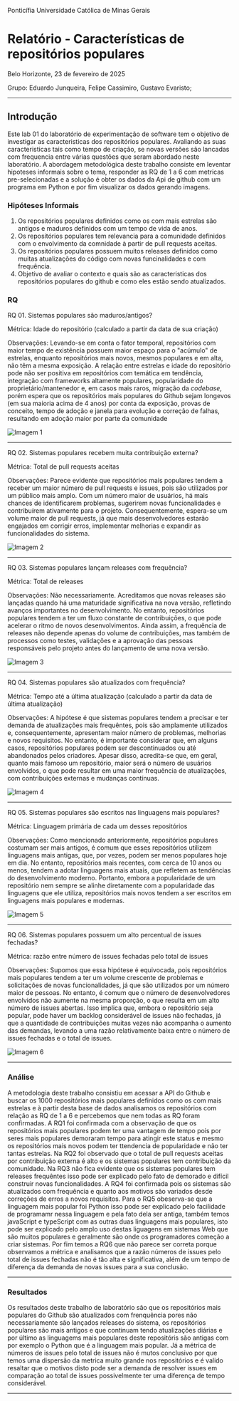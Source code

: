 Ponticífia Universidade Católica de Minas Gerais

# **Relatório - Características de repositórios populares**


Belo Horizonte, 23 de fevereiro de 2025

Grupo: Eduardo Junqueira, Felipe Cassimiro, Gustavo Evaristo;

---
## Introdução

Este lab 01 do laboratório de experimentação de software tem o objetivo de investigar as caracteristicas dos repositórios populares. Avaliando as suas caracteristicas tais como tempo de criação, se novas versões são lancadas com frequencia entre várias questões que seram abordado neste laboratório. A abordagem metodológica deste trabalho consiste em leventar hipoteses informais sobre o tema, responder as RQ de 1 a 6 com metricas pre-selecionadas e a solução é  obter os dados da Api de github com um programa em Python e por fim visualizar os  dados  gerando imagens.

### Hipóteses Informais

1. Os repositórios populares definidos como os com mais estrelas são antigos e maduros definidos com um tempo de vida de anos.
2. Os repositórios populares tem relevancia para a comunidade definidos com o envolvimento da comnidade à partir de pull requests aceitas. 
3. Os repositórios populares possuem muitos releases definidos como muitas atualizações do código com novas funcinalidades e com frequência.
4. Objetivo de avaliar o contexto e quais são as caracteristicas dos repositórios populares do github e como eles estão sendo atualizados.

### RQ

RQ 01. Sistemas populares são maduros/antigos?

Métrica: Idade do repositório (calculado a partir da data de sua criação)

Observações:
Levando-se em conta o fator temporal, repositórios com maior tempo de existência possuem maior espaço para o "acúmulo" de estrelas, enquanto repositórios mais novos, mesmos populares e em alta, não têm a mesma exposição. A relação entre estrelas e idade do repositório pode não ser positiva em repositórios com temática em tendência, integração com frameworks altamente populares, popularidade do proprietário/mantenedor e, em casos mais raros, migração da *codebase*,  porém espera que os repositórios mais populares do Github sejam longevos (em sua maioria acima de 4 anos) por conta da exposição, provas de conceito, tempo de adoção e janela para evolução e correção de falhas, resultando em adoção maior por parte da comunidade  

![Imagem 1](visualizacao_rq01.png) 

---

RQ 02. Sistemas populares recebem muita contribuição externa?

Métrica: Total de pull requests aceitas

Observações:
Parece evidente que repositórios mais populares tendem a receber um maior número de pull requests e issues, pois são utilizados por um público mais amplo. Com um número maior de usuários, há mais chances de identificarem problemas, sugerirem novas funcionalidades e contribuírem ativamente para o projeto. Consequentemente, espera-se um volume maior de pull requests, já que mais desenvolvedores estarão engajados em corrigir erros, implementar melhorias e expandir as funcionalidades do sistema.

![Imagem 2](visualizacao_rq02.png) 

---

RQ 03. Sistemas populares lançam releases com frequência?

Métrica: Total de releases

Observações:
Não necessariamente. Acreditamos que novas releases são lançadas quando há uma maturidade significativa na nova versão, refletindo avanços importantes no desenvolvimento. No entanto, repositórios populares tendem a ter um fluxo constante de contribuições, o que pode acelerar o ritmo de novos desenvolvimentos. Ainda assim, a frequência de releases não depende apenas do volume de contribuições, mas também de processos como testes, validações e a aprovação das pessoas responsáveis pelo projeto antes do lançamento de uma nova versão.

![Imagem 3](visualizacao_rq03.png) 

---

RQ 04. Sistemas populares são atualizados com frequência?

Métrica: Tempo até a última atualização (calculado a partir da data de última
atualização)

Observações:
A hipótese é que sistemas populares tendem a precisar e ter demanda de atualizações mais frequêntes, pois são amplamente utilizados e, consequentemente, apresentam maior número de problemas, melhorias e novos requisitos. No entanto, é importante considerar que, em alguns casos, repositórios populares podem ser descontinuados ou até abandonados pelos criadores. Apesar disso, acredita-se que, em geral, quanto mais famoso um repositório, maior será o número de usuários envolvidos, o que pode resultar em uma maior frequência de atualizações, com contribuições externas e mudanças contínuas.

![Imagem 4](visualizacao_rq04.png) 

---

RQ 05. Sistemas populares são escritos nas linguagens mais populares?

Métrica: Linguagem primária de cada um desses repositórios

Observações:
Como mencionado anteriormente, repositórios populares costumam ser mais antigos, é comum que esses repositórios utilizem linguagens mais antigas, que, por vezes, podem ser menos populares hoje em dia. No entanto, repositórios mais recentes, com cerca de 10 anos ou menos, tendem a adotar linguagens mais atuais, que refletem as tendências do desenvolvimento moderno. Portanto, embora a popularidade de um repositório nem sempre se alinhe diretamente com a popularidade das linguagens que ele utiliza, repositórios mais novos tendem a ser escritos em linguagens mais populares e modernas.

![Imagem 5](visualizacao_rq05.png) 

---

RQ 06. Sistemas populares possuem um alto percentual de issues fechadas?

Métrica: razão entre número de issues fechadas pelo total de issues

Observações:
Supomos que essa hipótese é equivocada, pois repositórios mais populares tendem a ter um volume crescente de problemas e solicitações de novas funcionalidades, já que são utilizados por um número maior de pessoas. No entanto, é comum que o número de desenvolvedores envolvidos não aumente na mesma proporção, o que resulta em um alto número de issues abertas. Isso implica que, embora o repositório seja popular, pode haver um backlog considerável de issues não fechadas, já que a quantidade de contribuições muitas vezes não acompanha o aumento das demandas, levando a uma razão relativamente baixa entre o número de issues fechadas e o total de issues.

![Imagem 6](visualizacao_rq06.png) 

---

### Análise

A metodologia deste trabalho consistiu em acessar a API do Github e buscar os 1000 repositórios mais populares definidos como os com mais estrelas e à partir desta base de dados analisamos os repositórios com relação as RQ de 1 a 6 e percebemos que nem todas as RQ foram confirmadas. 
A RQ1 foi confirmada com a observação de que os repositórios mais populares podem ter uma vantagem de tempo pois por seres mais populares demoraram tempo para atingir este status e mesmo os repositórios mais novos podem ter ttendencia de popularidade e não ter tantas estrelas. Na RQ2 foi observado que o total de pull requests aceitas por contribuição externa é alto e os sistemas populares tem contribuição da comunidade. Na RQ3 não fica evidente que os sistemas populares tem releases frequêntes isso pode ser explicado pelo fato de demorado e difícil construir novas funcionalidades.
A RQ4 foi confirmada pois os sistemas são atualizados com frequência e quanto aos motivos são variados desde correções de erros a novos requisitos. Para o RQ5 obeserva-se que a linguagem mais popular foi Python isso pode ser explicado pelo facilidade de programamr nessa linguagem e pela fato dela ser antiga, também temos javaScript e typeScript com as outras duas linguagens mais populares, isto pode ser explicado pelo amplo uso destas liguagens em sistemas Web que são muitos populares e geralmente são onde os programadores começão a criar sistemas. Por fim temos a RQ6 que não parece ser correta porque observamos a métrica e analisamos que  a razão números de issues pelo total de issues fechadas não é tão alta e significativa, além de um tempo de diferença da demanda de novas issues para a sua conclusão.

---

### Resultados

Os resultados deste trabalho de laboratório são que os repositórios mais populares do Github são atualizados com frenquência pores não necessariamente são lançados releases do sistema, os repositórios populares são mais antigos e que continuam tendo atualizações diárias e por último as linguagems mais populares deste repositóris são antigas com por exemplo o Python que é a linguagem mais popular. Já a métrica  de números de issues pelo total de issues não é mutos conclusivo por que temos uma dispersão da metrica muito grande nos repositórios e é valido resaltar que o motivos disto pode ser a demanda de resolver issues em comparação ao total de issues possivelmente ter uma diferença de tempo considerável. 

---

